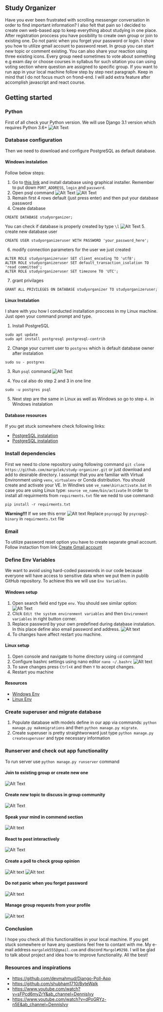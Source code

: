 ## Study Organizer

Have you ever been frustrated with scrolling messenger conversation in order to find important information? I also felt that
pain so I decided to create own web-based app to keep everything about studying in one place. After registration proccess you have posibility to create own group or join to existing one. Do not panic when you forget your password or login. I show you how to utilize gmail account to password reset. In group you can start new topic or comment existing. You can also share your reaction using three existing icons. Every group need sometimes to vote about something e.g exam day or choose courses in syllabus for such sitation you can using voting section where question are assigned to specific group. If you want to run app in your local machine follow step by step next paragraph. Keep in mind that I do not focus much on frond-end. I will add extra feature after accomplish javascript and react course.

## Getting started

### Python
First of all check your Python version. We will use Django 3.1 version which requires Python 3.6+
![Alt Text](https://github.com/margolek/study-organizer/blob/master/studyOrganizer/static/img/python.jpg)

### Database configuration
Then we need to download and configure PostgreSQL as default database. 
#### Windows instalation
Follow below steps:
 1. Go to [this link](https://www.postgresql.org/download/windows/) and install database using graphical installer. Remember to put down `PORT_ADDRESS`, `login` and `password`.
 2. Open psql command
  ![Alt Text](https://github.com/margolek/study-organizer/blob/master/studyOrganizer/static/img/psql_shell.jpg)
  ![Alt Text](https://github.com/margolek/study-organizer/blob/master/studyOrganizer/static/img/psql_shell_2.jpg)
 3. Remain first 4 rows default (just press enter) and then put your database password
 4. Create database
  ```shell
  CREATE DATABASE studyorganizer;
  ```
  You can check if database is properly created by type `\l`
  ![Alt Text](https://github.com/margolek/study-organizer/blob/master/studyOrganizer/static/img/psql_shell_list.jpg)
  5. create new database user
  ```shell
  CREATE USER studyorganizeruser WITH PASSWORD 'your_password_here';
  ```
  6. modify connection parameters for the user we just created
  ```shell
  ALTER ROLE studyorganizeruser SET client_encoding TO 'utf8';
  ALTER ROLE studyorganizeruser SET default_transaction_isolation TO 'read committed';
  ALTER ROLE studyorganizeruser SET timezone TO 'UTC';
  ```
 7. grant privilages
  ```shell
  GRANT ALL PRIVILEGES ON DATABASE studyorganizer TO studyorganizeruser;
  ```
#### Linux Instalation
I share with you how I conducted installation proccess in my Linux machine. Just open your command prompt and type.
 1. Install PostgreSQL
 ```shell
 sudo apt update
 sudo apt install postgresql postgresql-contrib
 ```
 2. Change your current user to `postgres` which is default database owner after instalation
 ```shell
 sudo su - postgres
 ```
 3. Run `psql` command
 ![Alt Text](https://github.com/margolek/study-organizer/blob/master/studyOrganizer/static/img/linux_shell.jpg)

 4. You cal also do step 2 and 3 in one line 
 ```shell
 sudo -u postgres psql
 ```
 5. Next step are the same in Linux as well as Windows so go to step `4.` in Windows instalation

#### Database resources
If you get stuck somewhere check following links:
* [PostgreSQL instalation](https://www.digitalocean.com/community/tutorials/how-to-install-postgresql-on-ubuntu-20-04-quickstart)
* [PostgreSQL instalation](https://www.digitalocean.com/community/tutorials/how-to-use-postgresql-with-your-django-application-on-ubuntu-14-04)


### Install dependencies
First we need to clone repository using following command `git clone https://github.com/margolek/study-organizer.git` or just download and add to desirable directory. I assumpt that you are familiar with Virtual Environment using `venv`, `virtualenv` or Conda distribution. You should create and activate your VE. In Windiws use `ve_name\bin\activate.bat` in case you are using Linux type: `source ve_name/bin/activate` In order to install all requirments from `requirments.txt` file we nedd to use command:
```shell
pip install -r requirments.txt
```
**Warning!!!** If we see this error
![Alt text](https://github.com/margolek/study-organizer/blob/master/studyOrganizer/static/img/psycopg2_binary.jpg)
Replace `psycopg2` by `psycopg2-binary` in `requirments.txt` file

### Email
To utilize password reset option you have to create separate gmail account. Follow instaction from link [Create Gmail account](https://accounts.google.com/signup/v2/webcreateaccount?hl=en&flowName=GlifWebSignIn&flowEntry=SignUp)

### Define Env Variables
We want to avoid using hard-coded passwords in our code because everyone will have access to sensitive data when we put them in publib GitHub repository. To achieve this we will use `Env Variables`.

#### Windows setup
 1. Open search field end type `env`. You should see similar option:
 ![Alt Text](https://github.com/margolek/study-organizer/blob/master/studyOrganizer/static/img/env.jpg)
 2. Click `Edit the system environment variables` and then `Environment variables` in right button corner.
 3. Replace password by your own predefined during database instalation. In this place define also email password and address.
 ![Alt text](https://github.com/margolek/study-organizer/blob/master/studyOrganizer/static/img/env_password.jpg)
 4. To changes have affect restart you machine.

#### Linux setup
 1. Open console and navigate to home directory using `cd` command
 2. Configure bashrc settings using nano editor `nano ~/.bashrc`
 ![Alt text](https://github.com/margolek/study-organizer/blob/master/studyOrganizer/static/img/bashrc.jpg)
 3. To save changes press `Ctrl+X` and then `Y` to  accept changes.
 4. Restart you machine

#### Resources
* [Windows Env](https://www.youtube.com/watch?v=IolxqkL7cD8&ab_channel=CoreySchafer)
* [Linux Env](https://www.youtube.com/watch?v=5iWhQWVXosU&ab_channel=CoreySchafer)

### Create superuser and migrate database
 1. Populate database with models define in our app via commands: `python manage.py makemigrations` and then `python manage.py migrate`.
 2. Create superuser is pretty straightworward just type `python manage.py createsuperuser` and type necessary information

### Runserver and check out app functionality
 To run server use `python manage.py runserver` command

#### Join to existing group or create new one
 ![Alt Text](https://github.com/margolek/study-organizer/blob/master/studyOrganizer/static/img/group_list.jpg)
#### Create new topic to discuss in group community
 ![Alt Text](https://github.com/margolek/study-organizer/blob/master/studyOrganizer/static/img/create_topic.jpg) 
#### Speak your mind in commend section
 ![Alt text](https://github.com/margolek/study-organizer/blob/master/studyOrganizer/static/img/comments.jpg)
#### React to post interactively
 ![Alt Text](https://github.com/margolek/study-organizer/blob/master/studyOrganizer/static/gif/ezgif.com-gif-maker.gif)
#### Create a poll to check group opinion
 ![Alt text](https://github.com/margolek/study-organizer/blob/master/studyOrganizer/static/img/poll1.jpg)
 ![Alt text](https://github.com/margolek/study-organizer/blob/master/studyOrganizer/static/img/poll2.jpg)
#### Do not panic when you forget password
 ![Alt text](https://github.com/margolek/study-organizer/blob/master/studyOrganizer/static/img/password_reset.jpg)
#### Manage group requests from your profile
 ![Alt text](https://github.com/margolek/study-organizer/blob/master/studyOrganizer/static/img/requests1.jpg)

### Conclusion
 I hope you check all this functionalities in your local machine. If you get stuck somewhere or have any questions feel free to contant with me. My e-mail address `margolek555@gmail.com` and discord `Margol#9298`. I will be glad to talk about project and idea how to improve functionality. All the best!

### Resources and inspirations
* https://github.com/devmahmud/Django-Poll-App
* https://github.com/shubham1710/ByteWalk
* https://www.youtube.com/watch?v=sFPcd6myZrY&ab_channel=DennisIvy
* https://www.youtube.com/watch?v=dPoGRYz-n5E&ab_channel=DennisIvy



